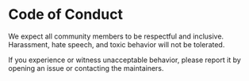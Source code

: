 # Code of Conduct

We expect all community members to be respectful and inclusive.  
Harassment, hate speech, and toxic behavior will not be tolerated.  

If you experience or witness unacceptable behavior, please report it by opening an issue or contacting the maintainers.